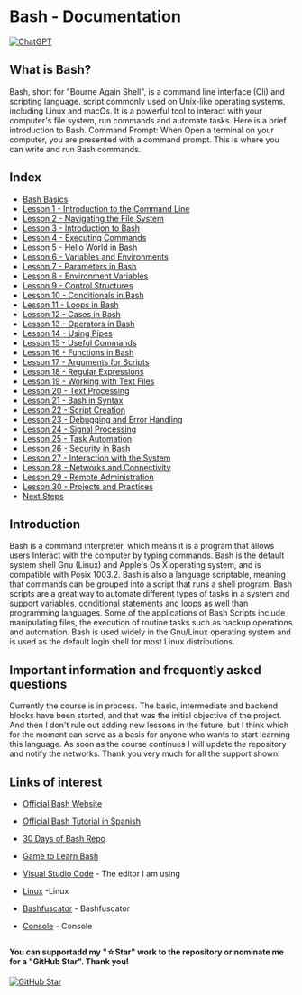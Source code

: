 # Bash - Documentation

[![ChatGPT](https://img.shields.io/badge/ChatGPT-GPT--4-7CF178?style=for-the-badge&logo=openai&logoColor=white&labelColor=101010)](https://platform.openai.com)

## What is Bash?

Bash, short for "Bourne Again Shell", is a command line interface (Cli) and scripting language.
script commonly used on Unix-like operating systems, including Linux and macOs.
It is a powerful tool to interact with your computer's file system, run
commands and automate tasks. Here is a brief introduction to Bash. Command Prompt: When Open
a terminal on your computer, you are presented with a command prompt. This is where you can write and
run Bash commands.

## Index

* [Bash Basics](Bash-Basics.sh)
* [Lesson 1 - Introduction to the Command Line](Introduction-to-the-Command-Line.sh)
* [Lesson 2 - Navigating the File System](Navigating-the-File-System.sh)
* [Lesson 3 - Introduction to Bash](Introduction-to-Bash.sh)
* [Lesson 4 - Executing Commands](Executing-Commands.sh)
* [Lesson 5 - Hello World in Bash](Hello-World-in-Bash.sh)
* [Lesson 6 - Variables and Environments](Variables-and-Environments.sh)
* [Lesson 7 - Parameters in Bash](Parameters-in-Bash.sh)
* [Lesson 8 - Environment Variables](Environment-Variables.sh)
* [Lesson 9 - Control Structures](Control-Structure.sh)
* [Lesson 10 - Conditionals in Bash](Conditionals-in-Bash.sh)
* [Lesson 11 - Loops in Bash](Loops-in-Bash.sh)
* [Lesson 12 - Cases in Bash](Cases-in-Bash.sh)
* [Lesson 13 - Operators in Bash](Parameters-in-Bash.sh)
* [Lesson 14 - Using Pipes](Using-Pipes.sh)
* [Lesson 15 - Useful Commands](Useful-Commands.sh)
* [Lesson 16 - Functions in Bash](Functions-in-Bash.sh)
* [Lesson 17 - Arguments for Scripts](Arguments-for-Scripts.sh)
* [Lesson 18 - Regular Expressions](Regular-Expressions.sh)
* [Lesson 19 - Working with Text Files](Working-with-Text-Files.sh)
* [Lesson 20 - Text Processing](Text-Processing.sh)
* [Lesson 21 - Bash in Syntax](Syntax-in-Bash.sh)
* [Lesson 22 - Script Creation](Script-Creation.sh)
* [Lesson 23 - Debugging and Error Handling](Debugging-and-Error-Handling.sh)
* [Lesson 24 - Signal Processing](Signal-Processing.sh)
* [Lesson 25 - Task Automation](Task-Automation.sh)
* [Lesson 26 - Security in Bash](Security-in-Bash.sh)
* [Lesson 27 - Interaction with the System](Interaction-with-the-System.sh)
* [Lesson 28 - Networks and Connectivity](Networking-and-Connectivity.sh)
* [Lesson 29 - Remote Administration](Remote-Administration.sh)
* [Lesson 30 - Projects and Practices](Projects-and-Practices.sh)
* [Next Steps](Next-Steps.sh)

## Introduction

Bash is a command interpreter, which means it is a program that allows users
Interact with the computer by typing commands. Bash is the default system shell
Gnu (Linux) and Apple's Os X operating system, and is compatible with Posix 1003.2. Bash is also a language
scriptable, meaning that commands can be grouped into a script
that runs a shell program. Bash scripts are a great way to automate
different types of tasks in a system and support variables, conditional statements and loops as well
than programming languages. Some of the applications of Bash Scripts include manipulating
files, the execution of routine tasks such as backup operations and automation. Bash is used
widely in the Gnu/Linux operating system and is used as the default login shell for
most Linux distributions.

## Important information and frequently asked questions

Currently the course is in process. The basic, intermediate and backend blocks have been started, and that was the initial objective of the project. And then I don't rule out adding new lessons in the future, but I think which for the moment can serve as a basis for anyone who wants to start learning this language.
As soon as the course continues I will update the repository and notify the networks.
Thank you very much for all the support shown!

## Links of interest

* [Official Bash Website](https://www.gnu.org/savannah-checkouts/gnu/bash/manual/bash.html)

* [Official Bash Tutorial in Spanish](https://www.gnu.org/software/bash/manual/bash.html)

* [30 Days of Bash Repo](https://github.com/Bash-it/bash-it)

* [Game to Learn Bash](https://www.cerebriti.com/juegos-de-tecnologia/bash-scripting-(links))

* [Visual Studio Code](https://code.visualstudio.com/) - The editor I am using

* [Linux](https://www.linux.org/) -Linux

* [Bashfuscator](https://www.hackplayers.com/2023/07/bashfuscator-un-framework-modular-.html) - Bashfuscator

* [Console](https://help.ubuntu.com/kubuntu/desktopguide/es/terminals.html) - Console

##

#### You can supportadd my "☆Star" work to the repository or nominate me for a "GitHub Star". Thank you!

[![GitHub Star](https://img.shields.io/badge/GitHub-Nominar_a_star-yellow?style=for-the-badge&logo=github&logoColor=white&labelColor=101010)](https://stars.github.com/nominate/)
